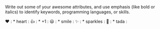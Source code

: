 Write out some of your awesome attributes, and use emphasis (like bold or italics) to identify keywords, programming languages, or skills. 

❤️	: * heart :
👍	: * +1 :
😃  : * smile :
✨	: * sparkles :
🎉	: * tada :


